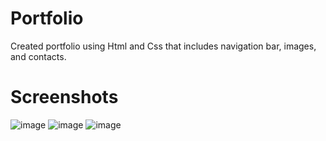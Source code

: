 # Portfolio

Created portfolio using Html and Css that includes navigation bar, images, and contacts. 

# Screenshots

![image](https://user-images.githubusercontent.com/85507148/130223181-38068138-75b8-43d3-bf20-48b16681fb73.png)
![image](https://user-images.githubusercontent.com/85507148/130223213-3fd4001b-43d5-4293-af08-4e40f077ab12.png)
![image](https://user-images.githubusercontent.com/85507148/130223236-08532c57-f4d4-44b8-ad07-eeaf38e83ebc.png)

